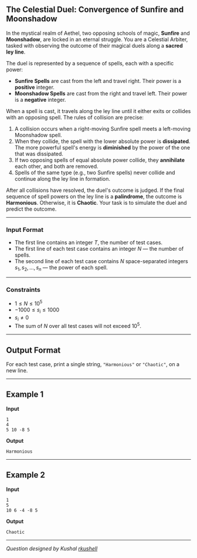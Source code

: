 ## The Celestial Duel: Convergence of Sunfire and Moonshadow

In the mystical realm of Aethel, two opposing schools of magic, **Sunfire** and **Moonshadow**, are locked in an eternal struggle. You are a Celestial Arbiter, tasked with observing the outcome of their magical duels along a **sacred ley line**.

The duel is represented by a sequence of spells, each with a specific power:

  * **Sunfire Spells** are cast from the left and travel right. Their power is a **positive** integer.
  * **Moonshadow Spells** are cast from the right and travel left. Their power is a **negative** integer.

When a spell is cast, it travels along the ley line until it either exits or collides with an opposing spell. The rules of collision are precise:

1.  A collision occurs when a right-moving Sunfire spell meets a left-moving Moonshadow spell.
2.  When they collide, the spell with the lower absolute power is **dissipated**. The more powerful spell's energy is **diminished** by the power of the one that was dissipated.
3.  If two opposing spells of equal absolute power collide, they **annihilate** each other, and both are removed.
4.  Spells of the same type (e.g., two Sunfire spells) never collide and continue along the ley line in formation.

After all collisions have resolved, the duel's outcome is judged. If the final sequence of spell powers on the ley line is a **palindrome**, the outcome is **Harmonious**. Otherwise, it is **Chaotic**. Your task is to simulate the duel and predict the outcome.

-----

### Input Format

-   The first line contains an integer $T$, the number of test cases.
-   The first line of each test case contains an integer $N$ — the number of spells.
-   The second line of each test case contains $N$ space-separated integers $s_1, s_2, \dots, s_n$ — the power of each spell.

-----

### Constraints

-   $1 \le N \le 10^5$
-   $-1000 \le s_i \le 1000$
-   $s_i \ne 0$
-   The sum of $N$ over all test cases will not exceed $10^5$.

-----

## Output Format

For each test case, print a single string, `"Harmonious"` or `"Chaotic"`, on a new line.

-----

## Example 1

**Input**

```
1
4
5 10 -8 5
```

**Output**

```
Harmonious
```

-----

## Example 2

**Input**

```
1
5
10 6 -4 -8 5
```

**Output**

```
Chaotic
```

-----

*Question designed by Kushal [rkushell](https://github.com/rkushell)*